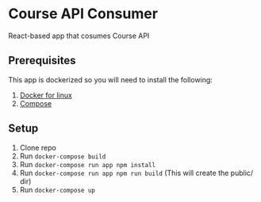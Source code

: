 # Course API Consumer 
React-based app that cosumes Course API

## Prerequisites
This app is dockerized so you will need to install the following:

1. [Docker for linux](https://docs.docker.com/linux/step_one/)
2. [Compose](https://docs.docker.com/compose/install/)

## Setup

1. Clone repo
2. Run `docker-compose build`
3. Run `docker-compose run app npm install`
4. Run `docker-compose run app npm run build` (This will create the public/ dir)
5. Run `docker-compose up`
